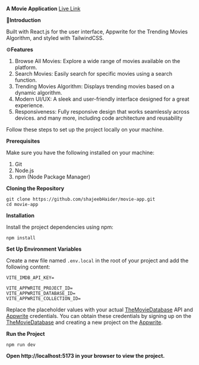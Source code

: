**A Movie Application**
[Live Link](https://movie-app-demo-react.netlify.app/)

🤖**Introduction**

Built with React.js for the user interface, Appwrite for the Trending Movies Algorithm, and styled with TailwindCSS. 

⚙️**Features**
1. Browse All Movies: Explore a wide range of movies available on the platform.
2. Search Movies: Easily search for specific movies using a search function.
3. Trending Movies Algorithm: Displays trending movies based on a dynamic algorithm.
4. Modern UI/UX: A sleek and user-friendly interface designed for a great experience.
5. Responsiveness: Fully responsive design that works seamlessly across devices.
   and many more, including code architecture and reusability

Follow these steps to set up the project locally on your machine.

**Prerequisites**

Make sure you have the following installed on your machine:

1. Git
2. Node.js
3. npm (Node Package Manager)

**Cloning the Repository**
```
git clone https://github.com/shajeebHaider/movie-app.git
cd movie-app
```
**Installation**

Install the project dependencies using npm:
```
npm install
```

**Set Up Environment Variables**

Create a new file named `.env.local` in the root of your project and add the following content:
```
VITE_IMDB_API_KEY=

VITE_APPWRITE_PROJECT_ID=
VITE_APPWRITE_DATABASE_ID=
VITE_APPWRITE_COLLECTION_ID=
```

Replace the placeholder values with your actual [TheMovieDatabase](https://developer.themoviedb.org/reference/intro/getting-started) API and [Appwrite](https://apwr.dev/JSM050) credentials. You can obtain these credentials by signing up on the [TheMovieDatabase](https://developer.themoviedb.org/reference/intro/getting-started) and creating a new project on the [Appwrite](https://apwr.dev/JSM050).

**Run the Project**
```
npm run dev
```

**Open http://localhost:5173 in your browser to view the project.**

